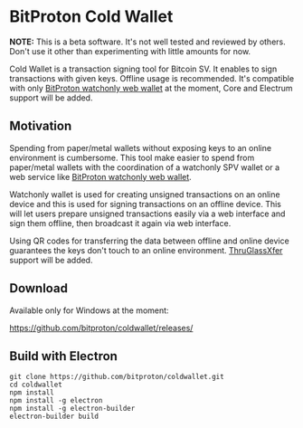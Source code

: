 BitProton Cold Wallet
=======
**NOTE:** This is a beta software. It's not well tested and reviewed by others. Don't use it other than experimenting with little amounts for now.

Cold Wallet is a transaction signing tool for Bitcoin SV. It enables to sign transactions with given keys. Offline usage is recommended. It's compatible with only [BitProton watchonly web wallet](https://bitproton.com) at the moment, Core and Electrum support will be added. 

## Motivation

Spending from paper/metal wallets without exposing keys to an online environment is cumbersome. This tool make easier to spend from paper/metal wallets with the coordination of a watchonly SPV wallet or a web service like [BitProton watchonly web wallet](https://bitproton.com). 

Watchonly wallet is used for creating unsigned transactions on an online device and this is used for signing transactions on an offline device. This will let users prepare unsigned transactions easily via a web interface and sign them offline, then broadcast it again via web interface.

Using QR codes for transferring the data between offline and online device guarantees the keys don't touch to an online environment. [ThruGlassXfer](http://thruglassxfer.com/#Look) support will be added.

## Download

Available only for Windows at the moment:

https://github.com/bitproton/coldwallet/releases/

## Build with Electron

```
git clone https://github.com/bitproton/coldwallet.git
cd coldwallet
npm install
npm install -g electron
npm install -g electron-builder
electron-builder build
```

